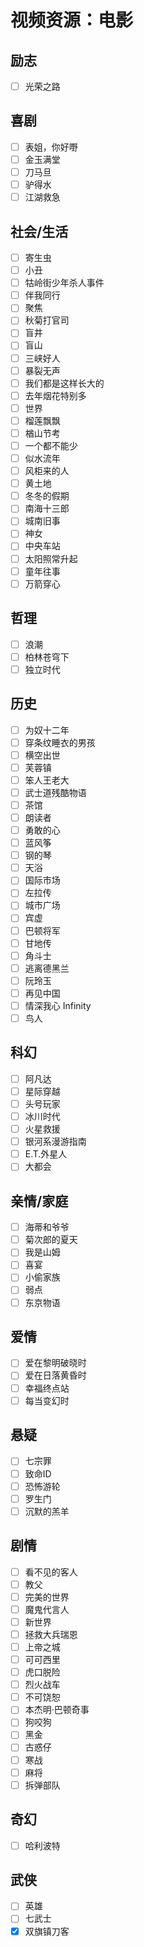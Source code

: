 # 视频资源：电影

## 励志

- [ ] 光荣之路

## 喜剧

- [ ] 表姐，你好嘢
- [ ] 金玉满堂
- [ ] 刀马旦
- [ ] 驴得水
- [ ] 江湖救急

## 社会/生活

- [ ] 寄生虫
- [ ] 小丑
- [ ] 牯岭街少年杀人事件
- [ ] 伴我同行
- [ ] 聚焦
- [ ] 秋菊打官司
- [ ] 盲井
- [ ] 盲山
- [ ] 三峡好人
- [ ] 暴裂无声
- [ ] 我们都是这样长大的
- [ ] 去年烟花特别多
- [ ] 世界
- [ ] 榴莲飘飘
- [ ] 楢山节考
- [ ] 一个都不能少
- [ ] 似水流年
- [ ] 风柜来的人
- [ ] 黄土地
- [ ] 冬冬的假期
- [ ] 南海十三郎
- [ ] 城南旧事
- [ ] 神女
- [ ] 中央车站
- [ ] 太阳照常升起
- [ ] 童年往事
- [ ] 万箭穿心

## 哲理

- [ ] 浪潮
- [ ] 柏林苍穹下
- [ ] 独立时代

## 历史

- [ ] 为奴十二年
- [ ] 穿条纹睡衣的男孩
- [ ] 横空出世
- [ ] 芙蓉镇
- [ ] 笨人王老大
- [ ] 武士道残酷物语
- [ ] 茶馆
- [ ] 朗读者
- [ ] 勇敢的心
- [ ] 蓝风筝
- [ ] 钢的琴
- [ ] 天浴
- [ ] 国际市场
- [ ] 左拉传
- [ ] 城市广场
- [ ] 宾虚
- [ ] 巴顿将军
- [ ] 甘地传
- [ ] 角斗士
- [ ] 逃离德黑兰
- [ ] 阮玲玉
- [ ] 再见中国
- [ ] 情深我心 Infinity
- [ ] 鸟人

## 科幻

- [ ] 阿凡达
- [ ] 星际穿越
- [ ] 头号玩家
- [ ] 冰川时代
- [ ] 火星救援
- [ ] 银河系漫游指南
- [ ] E.T.外星人
- [ ] 大都会

## 亲情/家庭

- [ ] 海蒂和爷爷
- [ ] 菊次郎的夏天
- [ ] 我是山姆
- [ ] 喜宴
- [ ] 小偷家族
- [ ] 弱点
- [ ] 东京物语

## 爱情

- [ ] 爱在黎明破晓时
- [ ] 爱在日落黄昏时
- [ ] 幸福终点站
- [ ] 每当变幻时

## 悬疑

- [ ] 七宗罪
- [ ] 致命ID
- [ ] 恐怖游轮
- [ ] 罗生门
- [ ] 沉默的羔羊

## 剧情

- [ ] 看不见的客人
- [ ] 教父
- [ ] 完美的世界
- [ ] 魔鬼代言人
- [ ] 新世界
- [ ] 拯救大兵瑞恩
- [ ] 上帝之城
- [ ] 可可西里
- [ ] 虎口脱险
- [ ] 烈火战车
- [ ] 不可饶恕
- [ ] 本杰明·巴顿奇事
- [ ] 狗咬狗
- [ ] 黑金
- [ ] 古惑仔
- [ ] 寒战
- [ ] 麻将
- [ ] 拆弹部队

## 奇幻

- [ ] 哈利波特

## 武侠

- [ ] 英雄
- [ ] 七武士
- [x] 双旗镇刀客

